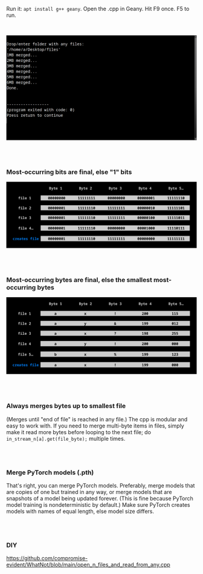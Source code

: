 Run it: ```apt install g++ geany```. Open the .cpp in Geany. Hit F9 once. F5 to run.

<br>

<p align="center">
  <img src="https://raw.githubusercontent.com/compromise-evident/StatMerge/refs/heads/main/Other/Terminal.png">
</p>

<br>
<br>

### Most-occurring bits are final, else "1" bits

<p align="center">
  <img src="https://raw.githubusercontent.com/compromise-evident/StatMerge/refs/heads/main/Other/What_it_does_with_bits.png">
</p>

<br>
<br>

### Most-occurring bytes are final, else the smallest most-occurring bytes

<p align="center">
  <img src="https://raw.githubusercontent.com/compromise-evident/StatMerge/refs/heads/main/Other/What_it_does_with_bytes.png">
</p>

<br>
<br>

### Always merges bytes up to smallest file

(Merges until "end of file" is reached in any file.)
The cpp is modular and easy to work with. If you need
to merge multi-byte items in files, simply make it read more
bytes before looping to the next file;
do ```in_stream_n[a].get(file_byte);``` multiple times.

<br>
<br>

### Merge PyTorch models (.pth)

That's right, you can merge PyTorch models.
Preferably, merge models that are copies of one but trained in any way,
or merge models that are snapshots of a model being updated forever.
(This is fine because PyTorch model training is nondeterministic by default.)
Make sure PyTorch creates models with names of equal length,
else model size differs.

<br>
<br>

### DIY

https://github.com/compromise-evident/WhatNot/blob/main/open_n_files_and_read_from_any.cpp
